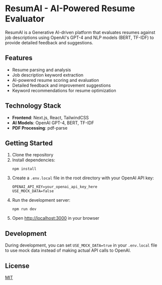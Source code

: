 # ResumAI - AI-Powered Resume Evaluator

ResumAI is a Generative AI-driven platform that evaluates resumes against job descriptions using OpenAI's GPT-4 and NLP models (BERT, TF-IDF) to provide detailed feedback and suggestions.

## Features

- Resume parsing and analysis
- Job description keyword extraction
- AI-powered resume scoring and evaluation
- Detailed feedback and improvement suggestions
- Keyword recommendations for resume optimization

## Technology Stack

- **Frontend**: Next.js, React, TailwindCSS
- **AI Models**: OpenAI GPT-4, BERT, TF-IDF
- **PDF Processing**: pdf-parse

## Getting Started

1. Clone the repository
2. Install dependencies:
   ```
   npm install
   ```
3. Create a `.env.local` file in the root directory with your OpenAI API key:
   ```
   OPENAI_API_KEY=your_openai_api_key_here
   USE_MOCK_DATA=false
   ```
4. Run the development server:
   ```
   npm run dev
   ```
5. Open [http://localhost:3000](http://localhost:3000) in your browser

## Development

During development, you can set `USE_MOCK_DATA=true` in your `.env.local` file to use mock data instead of making actual API calls to OpenAI.

## License

[MIT](LICENSE)
